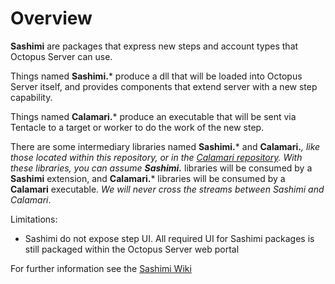 Overview
===

**Sashimi** are packages that express new steps and account types that Octopus Server can use.

Things named **Sashimi.*** produce a dll that will be loaded into Octopus Server itself, and provides components that extend server with a new step capability.

Things named **Calamari.*** produce an executable that will be sent via Tentacle to a target or worker to do the work of the new step.

There are some intermediary libraries named **Sashimi.*** and **Calamari.***, like those located within this repository, or in the [Calamari repository](https://github.com/octopusdeploy/calamari). With these libraries, you can assume **Sashimi.*** libraries will be consumed by a **Sashimi** extension, and **Calamari.*** libraries will be consumed by a **Calamari** executable. _We will never cross the streams between Sashimi and Calamari_.

Limitations:

- Sashimi do not expose step UI. All required UI for Sashimi packages is still packaged within the Octopus Server web portal

For further information see the [Sashimi Wiki](https://github.com/OctopusDeploy/sashimi/wiki)

